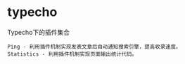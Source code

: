 typecho
=======

Typecho下的插件集合

    Ping - 利用插件机制实现发表文章后自动通知搜索引擎，提高收录速度。
    Statistics - 利用插件机制实现页面输出统计代码。